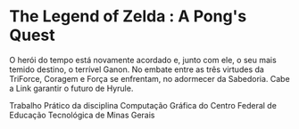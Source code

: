 #  The Legend of Zelda : A Pong's Quest
O herói do tempo está novamente acordado e, junto com ele, o seu mais temido destino, o terrível Ganon. No embate entre as três virtudes da TriForce, Coragem e Força se enfrentam, no adormecer da Sabedoria. Cabe a Link garantir o futuro de Hyrule.  

Trabalho Prático da disciplina Computação Gráfica do Centro Federal de Educação Tecnológica de Minas Gerais  

